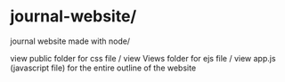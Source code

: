 # journal-website/
journal website made with node/

view public folder for css file /
view Views folder for ejs file /
view app.js (javascript file) for the entire outline of the website
